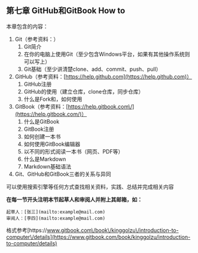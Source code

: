 ## 第七章 GitHub和GitBook How to

本章包含的内容：

1. Git（参考资料：）
    1. Git简介    
    2. 在你的电脑上使用Git（至少包含Windows平台，如果有其他操作系统则可以写上）
    3. Git基础（至少讲清楚clone、add、commit、push、pull）
2. GitHub（参考资料：[https://help.github.com](https://help.github.com)）
    1. GitHub注册
    2. GitHub的使用（建立仓库，clone仓库，同步仓库）
    3. 什么是Fork和，如何使用
3. GitBook（参考资料：[https://help.gitbook.com\/](https://help.gitbook.com/)）
    1. 什么是GitBook
    2. GitBook注册
    3. 如何创建一本书
    4. 如何使用GitBook编辑器
    5. 以不同的形式阅读一本书（网页、PDF等）
    6. 什么是Markdown
    7. Markdown基础语法
4. Git、GitHub和GitBook三者的关系与异同


可以使用搜索引擎等任何方式查找相关资料，实践、总结并完成相关内容

**在每一节开头注明本节起草人和审阅人并附上其邮箱，如：**

```
起草人：[张三](mailto:example@mail.com)
审阅人：[李四](mailto:example@mail.com)
```

格式参考[https:\/\/www.gitbook.com\/book\/kinggolzu\/introduction-to-computer\/details](https://www.gitbook.com/book/kinggolzu/introduction-to-computer/details)
